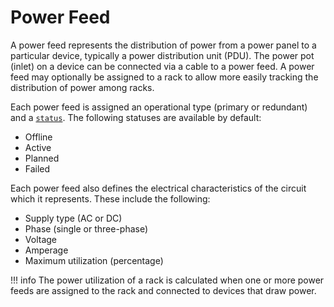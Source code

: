 # Power Feed

A power feed represents the distribution of power from a power panel to a particular device, typically a power distribution unit (PDU). The power pot (inlet) on a device can be connected via a cable to a power feed. A power feed may optionally be assigned to a rack to allow more easily tracking the distribution of power among racks.

Each power feed is assigned an operational type (primary or redundant) and a [`status`](../../models/extras/status.md). The following statuses are available by default:

* Offline
* Active
* Planned
* Failed

Each power feed also defines the electrical characteristics of the circuit which it represents. These include the following:

* Supply type (AC or DC)
* Phase (single or three-phase)
* Voltage
* Amperage
* Maximum utilization (percentage)

!!! info
    The power utilization of a rack is calculated when one or more power feeds are assigned to the rack and connected to devices that draw power.
